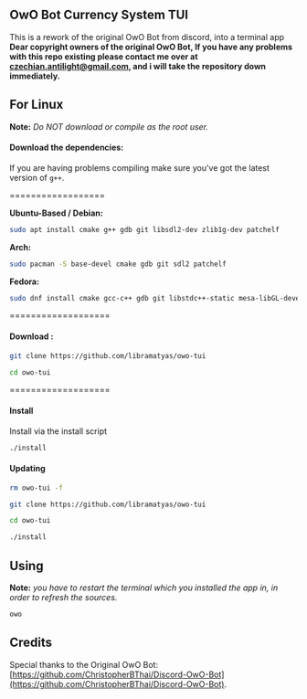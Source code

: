 ## OwO Bot Currency System TUI
This is a rework of the original OwO Bot from discord, into a terminal app
**Dear copyright owners of the original OwO Bot, If you have any problems with this repo existing please contact me over at czechian.antilight@gmail.com, and i will take the repository down immediately.**

## For Linux

**Note:** _Do NOT download or compile as the root user._

#### Download the dependencies:

If you are having problems compiling make sure you've got the latest version of `g++`.

==================

__Ubuntu-Based / Debian:__
```bash
sudo apt install cmake g++ gdb git libsdl2-dev zlib1g-dev patchelf
```
__Arch:__
```bash
sudo pacman -S base-devel cmake gdb git sdl2 patchelf
```
__Fedora:__
```bash
sudo dnf install cmake gcc-c++ gdb git libstdc++-static mesa-libGL-devel SDL2-devel zlib-devel libX11-devel patchelf
```

===================

#### Download :

```bash
git clone https://github.com/libramatyas/owo-tui
```

```bash
cd owo-tui
```

===================

#### Install

Install via the install script
```bash
./install
```
#### Updating
```bash
rm owo-tui -f
```

```bash
git clone https://github.com/libramatyas/owo-tui
```
```bash
cd owo-tui
```

```bash
./install
```


## Using
**Note:** _you have to restart the terminal which you installed the app in, in order to refresh the sources._

```bash
owo
```


## Credits

Special thanks to the Original OwO Bot: [https://github.com/ChristopherBThai/Discord-OwO-Bot](https://github.com/ChristopherBThai/Discord-OwO-Bot).

